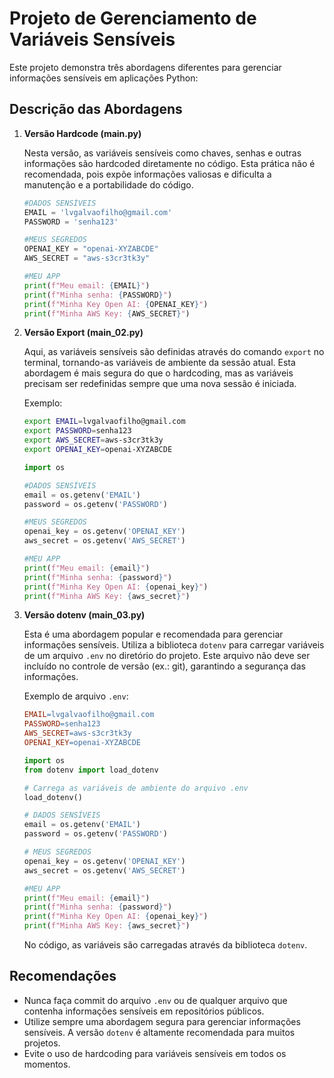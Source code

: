 # Projeto de Gerenciamento de Variáveis Sensíveis

Este projeto demonstra três abordagens diferentes para gerenciar informações sensíveis em aplicações Python:

## Descrição das Abordagens

1. **Versão Hardcode (main.py)**
    
    Nesta versão, as variáveis sensíveis como chaves, senhas e outras informações são hardcoded diretamente no código. Esta prática não é recomendada, pois expõe informações valiosas e dificulta a manutenção e a portabilidade do código.

    ```python
    #DADOS SENSÍVEIS
    EMAIL = 'lvgalvaofilho@gmail.com'
    PASSWORD = 'senha123'

    #MEUS SEGREDOS
    OPENAI_KEY = "openai-XYZABCDE"
    AWS_SECRET = "aws-s3cr3tk3y"
    
    #MEU APP
    print(f"Meu email: {EMAIL}")
    print(f"Minha senha: {PASSWORD}")
    print(f"Minha Key Open AI: {OPENAI_KEY}")
    print(f"Minha AWS Key: {AWS_SECRET}")
    ```
    
2. **Versão Export (main_02.py)**
    
    Aqui, as variáveis sensíveis são definidas através do comando `export` no terminal, tornando-as variáveis de ambiente da sessão atual. Esta abordagem é mais segura do que o hardcoding, mas as variáveis precisam ser redefinidas sempre que uma nova sessão é iniciada.
    
    Exemplo:
    
    ```bash
    export EMAIL=lvgalvaofilho@gmail.com
    export PASSWORD=senha123
    export AWS_SECRET=aws-s3cr3tk3y
    export OPENAI_KEY=openai-XYZABCDE
    ```

    ```python
    import os

    #DADOS SENSÍVEIS
    email = os.getenv('EMAIL')
    password = os.getenv('PASSWORD')

    #MEUS SEGREDOS
    openai_key = os.getenv('OPENAI_KEY')
    aws_secret = os.getenv('AWS_SECRET')
    
    #MEU APP
    print(f"Meu email: {email}")
    print(f"Minha senha: {password}")
    print(f"Minha Key Open AI: {openai_key}")
    print(f"Minha AWS Key: {aws_secret}")
    ```
    
3. **Versão dotenv (main_03.py)**
    
    Esta é uma abordagem popular e recomendada para gerenciar informações sensíveis. Utiliza a biblioteca `dotenv` para carregar variáveis de um arquivo `.env` no diretório do projeto. Este arquivo não deve ser incluído no controle de versão (ex.: git), garantindo a segurança das informações.
    
    Exemplo de arquivo `.env`:
    
    ```makefile
    EMAIL=lvgalvaofilho@gmail.com
    PASSWORD=senha123
    AWS_SECRET=aws-s3cr3tk3y
    OPENAI_KEY=openai-XYZABCDE
    ```
    
    ```python
    import os
    from dotenv import load_dotenv

    # Carrega as variáveis de ambiente do arquivo .env
    load_dotenv()

    # DADOS SENSÍVEIS
    email = os.getenv('EMAIL')
    password = os.getenv('PASSWORD')

    # MEUS SEGREDOS
    openai_key = os.getenv('OPENAI_KEY')
    aws_secret = os.getenv('AWS_SECRET')
    
    #MEU APP
    print(f"Meu email: {email}")
    print(f"Minha senha: {password}")
    print(f"Minha Key Open AI: {openai_key}")
    print(f"Minha AWS Key: {aws_secret}")
    ```
    
    No código, as variáveis são carregadas através da biblioteca `dotenv`.
    

## Recomendações

* Nunca faça commit do arquivo `.env` ou de qualquer arquivo que contenha informações sensíveis em repositórios públicos.
* Utilize sempre uma abordagem segura para gerenciar informações sensíveis. A versão `dotenv` é altamente recomendada para muitos projetos.
* Evite o uso de hardcoding para variáveis sensíveis em todos os momentos.